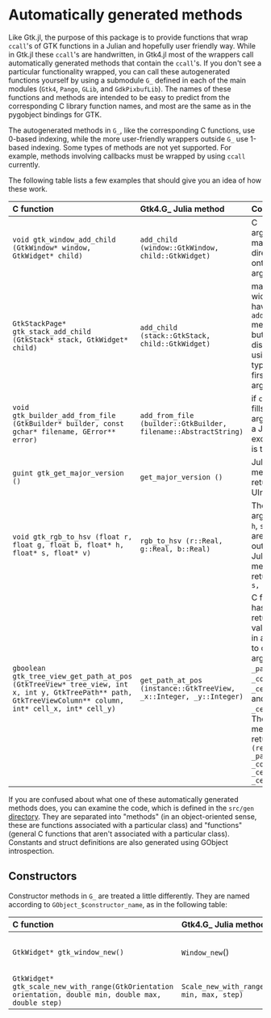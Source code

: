 # Automatically generated methods

Like Gtk.jl, the purpose of this package is to provide functions that wrap `ccall`'s of GTK functions in a Julian and hopefully user friendly way. While in Gtk.jl these `ccall`'s are handwritten, in Gtk4.jl most of the wrappers call automatically generated methods that contain the `ccall`'s. If you don't see a particular functionality wrapped, you can call these autogenerated functions yourself by using a submodule `G_` defined in each of the main modules (`Gtk4`, `Pango`, `GLib`, and `GdkPixbufLib`). The names of these functions and methods are intended to be easy to predict from the corresponding C library function names, and most are the same as in the pygobject bindings for GTK.

The autogenerated methods in `G_`, like the corresponding C functions, use 0-based indexing, while the more user-friendly wrappers outside `G_` use 1-based indexing.
Some types of methods are not yet supported. For example, methods involving callbacks must be wrapped by using `ccall` currently.

The following table lists a few examples that should give you an idea of how these work.

| C function | Gtk4.G_ Julia method | Comments |
| :--- | :--- | :--- |
| `void gtk_window_add_child (GtkWindow* window, GtkWidget* child)` | `add_child (window::GtkWindow, child::GtkWidget)` | C arguments mapped directly onto Julia arguments
| `GtkStackPage* gtk_stack_add_child (GtkStack* stack, GtkWidget* child)` | `add_child (stack::GtkStack, child::GtkWidget)` | many widgets have `add_child` methods, but we dispatch using the type of the first argument
| `void gtk_builder_add_from_file (GtkBuilder* builder, const gchar* filename, GError** error)` | `add_from_file (builder::GtkBuilder, filename::AbstractString)` | if `ccall` fills GError argument, a Julia exception is thrown
| `guint gtk_get_major_version ()` | `get_major_version ()` | Julia method returns a UInt32
| `void gtk_rgb_to_hsv (float r, float g, float b, float* h, float* s, float* v)` | `rgb_to_hsv (r::Real, g::Real, b::Real)` | The arguments `h`, `s`, and `v` are outputs. Julia method returns `(h, s, v)`
| `gboolean gtk_tree_view_get_path_at_pos (GtkTreeView* tree_view, int x, int y, GtkTreePath** path, GtkTreeViewColumn** column, int* cell_x, int* cell_y)` | `get_path_at_pos (instance::GtkTreeView, _x::Integer, _y::Integer)` | C function has a return value `ret` in addition to output arguments `_path`, `_column`, `_cell_x`, and `_cell_y`. The Julia method returns `(ret, _path, _column, _cell_x, _cell_y)`

If you are confused about what one of these automatically generated methods does, you can examine the code, which is defined in the `src/gen` [directory](https://github.com/JuliaGtk/Gtk4.jl/tree/main/src/gen).
They are separated into "methods" (in an object-oriented sense, these are functions associated with a particular class) and "functions" (general C functions that aren't associated with a particular class).
Constants and struct definitions are also generated using GObject introspection.

## Constructors

Constructor methods in `G_` are treated a little differently. They are named according to `GObject_$constructor_name`, as in the following table:

| C function | Gtk4.G_ Julia method | Comments |
| :--- | :--- | :--- |
| `GtkWidget* gtk_window_new()` | `Window_new`() | Returns a newly constructed `GtkWindow`
| `GtkWidget* gtk_scale_new_with_range(GtkOrientation orientation, double min, double max, double step)` | `Scale_new_with_range(orientation, min, max, step)` | Example with arguments

